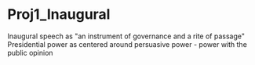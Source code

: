 # Proj1_Inaugural

Inaugural speech as "an instrument of governance and a rite of passage"
Presidential power as centered around persuasive power - power with the public opinion
